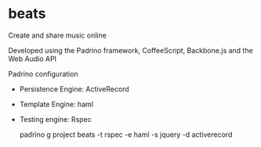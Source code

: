 beats
=====
Create and share music online

Developed using the Padrino framework, CoffeeScript, Backbone.js and the Web Audio API

Padrino configuration

- Persistence Engine: ActiveRecord
- Template Engine: haml
- Testing engine: Rspec

     padrino g project beats -t rspec -e haml -s jquery -d activerecord
